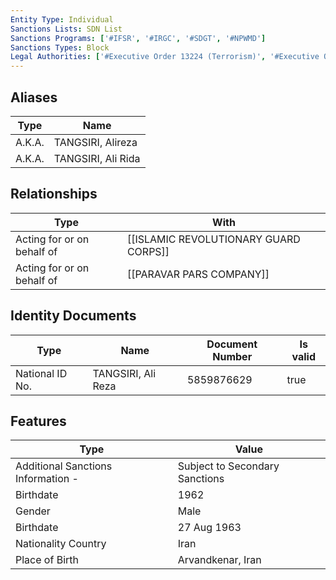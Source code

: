 ```yaml
---
Entity Type: Individual
Sanctions Lists: SDN List
Sanctions Programs: ['#IFSR', '#IRGC', '#SDGT', '#NPWMD']
Sanctions Types: Block
Legal Authorities: ['#Executive Order 13224 (Terrorism)', '#Executive Order 13382 (Non-proliferation)']
---
```


## Aliases
| Type  | Name      | 
|-------|-----------|
| A.K.A. | TANGSIRI, Alireza |
| A.K.A. | TANGSIRI, Ali Rida |

## Relationships
| Type  | With      | 
|-------|-----------|
| Acting for or on behalf of | [[ISLAMIC REVOLUTIONARY GUARD CORPS]] |
| Acting for or on behalf of | [[PARAVAR PARS COMPANY]] |

## Identity Documents
| Type  | Name      | Document Number | Is valid |
|-------|-----------|-----------------|----------|
| National ID No. | TANGSIRI, Ali Reza | 5859876629 | true |

## Features
| Type  | Value      |
|-------|------------|
| Additional Sanctions Information - | Subject to Secondary Sanctions |
| Birthdate | 1962 |
| Gender | Male |
| Birthdate | 27 Aug 1963 |
| Nationality Country | Iran |
| Place of Birth | Arvandkenar, Iran |

